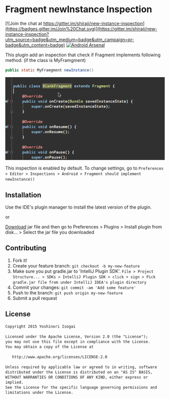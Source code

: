 # Fragment newInstance Inspection

[![Join the chat at https://gitter.im/shiraji/new-instance-inspection](https://badges.gitter.im/Join%20Chat.svg)](https://gitter.im/shiraji/new-instance-inspection?utm_source=badge&utm_medium=badge&utm_campaign=pr-badge&utm_content=badge) [![Android Arsenal](https://img.shields.io/badge/Android%20Arsenal-Fragment%20newInstance%20Inspection-brightgreen.svg?style=flat)](http://android-arsenal.com/details/1/2348)

This plugin add an inspection that check if Fragment implements following method. (if the class is MyFramgment)

```MyFramgment.java
public static MyFramgment newInstance()
```

![screenshot](website/images/new_instance_inspection_screenshot.gif)

This inspection is enabled by default. To change settings, go to `Preferences > Editor > Inspections > Android > Fragment should implement newInstance()`

## Installation

Use the IDE's plugin manager to install the latest version of the plugin.

or

[Download](https://github.com/shiraji/new-instance-inspection/blob/master/new-instance-inspection.jar?raw=true) jar file and then go to Preferences > Plugins > Install plugin from disk... > Select the jar file you downloaded

## Contributing

1. Fork it!
2. Create your feature branch: `git checkout -b my-new-feature`
3. Make sure you put gradle.jar to 'IntelliJ Plugin SDK'. `File > Project Structure... > SDKs > IntelliJ Plugin SDK > click + sign > Pick gradle.jar file from under IntelliJ IDEA's plugin directory`
4. Commit your changes: `git commit -am 'Add some feature'`
5. Push to the branch: `git push origin my-new-feature`
6. Submit a pull request

## License

```
Copyright 2015 Yoshinori Isogai

Licensed under the Apache License, Version 2.0 (the "License");
you may not use this file except in compliance with the License.
You may obtain a copy of the License at

   http://www.apache.org/licenses/LICENSE-2.0

Unless required by applicable law or agreed to in writing, software
distributed under the License is distributed on an "AS IS" BASIS,
WITHOUT WARRANTIES OR CONDITIONS OF ANY KIND, either express or implied.
See the License for the specific language governing permissions and
limitations under the License.
```
